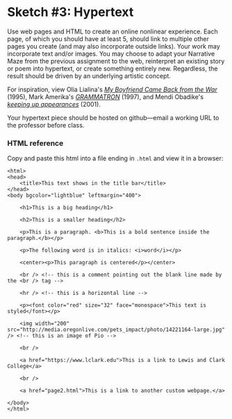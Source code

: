 # Sketch #3: Hypertext

Use web pages and HTML to create an online nonlinear experience. Each page, of which you should have at least 5, should link to multiple other pages you create (and may also incorporate outside links). Your work may incorporate text and/or images. You may choose to adapt your Narrative Maze from the previous assignment to the web, reinterpret an existing story or poem into hypertext, or create something entirely new. Regardless, the result should be driven by an underlying artistic concept.

For inspiration, view Olia Lialina's [_My Boyfriend Came Back from the War_](http://www.teleportacia.org/war) (1995), Mark Amerika's [_GRAMMATRON_](https://www.grammatron.com/gtronbeta/Abe_Golam_907.html) (1997), and Mendi Obadike's [_keeping up appearances_](http://archive.rhizome.org/artbase/2864/keepingupappearances.html) (2001).

Your hypertext piece should be hosted on github—email a working URL to the professor before class.

### HTML reference

Copy and paste this html into a file ending in `.html` and view it in a browser:
```
<html>
<head>
    <title>This text shows in the title bar</title>
</head>
<body bgcolor="lightblue" leftmargin="400">

    <h1>This is a big heading</h1>

    <h2>This is a smaller heading</h2>

    <p>This is a paragraph. <b>This is a bold sentence inside the paragraph.</b></p>

    <p>The following word is in italics: <i>word</i></p>

    <center><p>This paragraph is centered</p></center>

    <br /> <!-- this is a comment pointing out the blank line made by the <br /> tag -->

    <hr /> <!-- this is a horizontal line -->

    <p><font color="red" size="32" face="monospace">This text is styled</font></p>        

    <img width="200" src="http://media.oregonlive.com/pets_impact/photo/14221164-large.jpg" /> <!-- this is an image of Pio -->

    <br />

    <a href="https://www.lclark.edu">This is a link to Lewis and Clark College</a>

    <br />

    <a href="page2.html">This is a link to another custom webpage.</a>    

</body>
</html>
```


